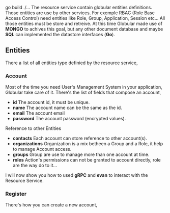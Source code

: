 go build ./...
The resource service contain globular entities definitions. Those entities are use by other services. For exemple RBAC (Role Base Access Control) need entities like Role, Group, Application, Session etc... All those entities must be store and retreive. At this time Globular made use of **MONGO** to achives this goal, but any other document database and maybe **SQL** can implemented the datastore interfaces (**Go**).

## Entities
There a list of all entities type definied by the resource service,

### Account
Most of the time you need User's Management System in your application, Globular take care of it.  There's the list of fields that compose an account,

 * **id** The account id, it must be unique.
 * **name** The account name can be the same as the id.
 * **email** The account email
 * **password** The account password (encrypted values).

 Reference to other Entities
 * **contacts** Each account can store reference to other account(s). 
 * **organizations** Organization is a mix betheen a Group and a Role, it help to manage Account access.
 * **groups** Group are use to manage more than one account at time.
 * **roles** Action's permissions can not be granted to account directly, role are the way do to it...

I will now show you how to used **gRPC** and **evan** to interact with the Resource Service.

### Register
There's how you can create a new account,

```

```


